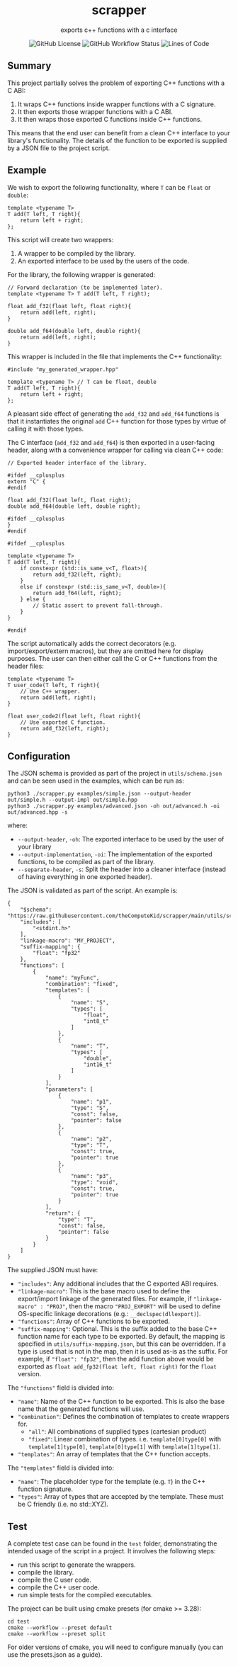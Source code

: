 <div align="center">
	<h1><strong>scrapper</strong></h1>
	<p>exports c++ functions with a c interface</p>
    <img alt="GitHub License" src="https://img.shields.io/github/license/thecomputekid/scrapper?style=for-the-badge&color=blue">
    <img alt="GitHub Workflow Status" src="https://img.shields.io/github/actions/workflow/status/theComputeKid/scrapper/test.yml?style=for-the-badge">
	<img alt="Lines of Code" src="https://tokei.rs/b1/github/thecomputekid/scrapper?category=code&style=for-the-badge">
</div>

## Summary

This project partially solves the problem of exporting C++ functions with a C ABI:

1. It wraps C++ functions inside wrapper functions with a C signature.
2. It then exports those wrapper functions with a C ABI.
3. It then wraps those exported C functions inside C++ functions.

This means that the end user can benefit from a clean C++ interface to your library's functionality. The details of the function to be exported is supplied by a JSON file to the project script.

## Example
We wish to export the following functionality, where `T` can be `float` or `double`:
```
template <typename T>
T add(T left, T right){
    return left + right;
};
```

This script will create two wrappers:
1. A wrapper to be compiled by the library.
2. An exported interface to be used by the users of the code.

For the library, the following wrapper is generated:

```
// Forward declaration (to be implemented later).
template <typename T> T add(T left, T right);

float add_f32(float left, float right){
	return add(left, right);
}

double add_f64(double left, double right){
	return add(left, right);
}
```

This wrapper is included in the file that implements the C++ functionality:

```
#include "my_generated_wrapper.hpp"

template <typename T> // T can be float, double
T add(T left, T right){
    return left + right;
};
```

A pleasant side effect of generating the `add_f32` and `add_f64` functions is that it instantiates the original `add` C++ function for those types by virtue of calling it with those types.

The C interface (`add_f32` and `add_f64`) is then exported in a user-facing header, along with a convenience wrapper for calling via clean C++ code:

```
// Exported header interface of the library.

#ifdef __cplusplus
extern "C" {
#endif

float add_f32(float left, float right);
double add_f64(double left, double right);

#ifdef __cplusplus
}
#endif

#ifdef __cplusplus

template <typename T>
T add(T left, T right){
	if constexpr (std::is_same_v<T, float>){
		return add_f32(left, right);
	}
	else if constexpr (std::is_same_v<T, double>){
		return add_f64(left, right);
	} else {
        // Static assert to prevent fall-through.
    }
}

#endif
```

The script automatically adds the correct decorators (e.g. import/export/extern macros), but they are omitted here for display purposes. The user can then either call the C or C++ functions from the header files:

```
template <typename T>
T user_code(T left, T right){
	// Use C++ wrapper.
	return add(left, right);
}

float user_code2(float left, float right){
	// Use exported C function.
	return add_f32(left, right);
}
```

## Configuration

The JSON schema is provided as part of the project in `utils/schema.json` and can be seen used in the examples, which can be run as:

```
python3 ./scrapper.py examples/simple.json --output-header out/simple.h --output-impl out/simple.hpp
python3 ./scrapper.py examples/advanced.json -oh out/advanced.h -oi out/advanced.hpp -s
```

where:
- `--output-header`, `-oh`: The exported interface to be used by the user of your library
- `--output-implementation`, `-oi`: The implementation of the exported functions, to be compiled as part of the library.
- `--separate-header`, `-s`: Split the header into a cleaner interface (instead of having everything in one exported header).

The JSON is validated as part of the script. An example is:
```
{
    "$schema": "https://raw.githubusercontent.com/theComputeKid/scrapper/main/utils/schema.json",
    "includes": [
        "<stdint.h>"
    ],
    "linkage-macro": "MY_PROJECT",
    "suffix-mapping": {
        "float": "fp32"
    },
    "functions": [
        {
            "name": "myFunc",
            "combination": "fixed",
            "templates": [
                {
                    "name": "S",
                    "types": [
                        "float",
                        "int8_t"
                    ]
                },
                {
                    "name": "T",
                    "types": [
                        "double",
                        "int16_t"
                    ]
                }
            ],
            "parameters": [
                {
                    "name": "p1",
                    "type": "S",
                    "const": false,
                    "pointer": false
                },
                {
                    "name": "p2",
                    "type": "T",
                    "const": true,
                    "pointer": true
                },
                {
                    "name": "p3",
                    "type": "void",
                    "const": true,
                    "pointer": true
                }
            ],
            "return": {
                "type": "T",
                "const": false,
                "pointer": false
            }
        }
    ]
}

```

The supplied JSON must have:
- `"includes"`: Any additional includes that the C exported ABI requires.
- `"linkage-macro"`: This is the base macro used to define the export/import linkage of the generated files. For example, if `"linkage-macro" : "PROJ"`, then the macro `"PROJ_EXPORT"` will be used to define OS-specific linkage decorations (e.g.: `__declspec(dllexport)`).
- `"functions"`: Array of C++ functions to be exported.
- `"suffix-mapping"`: Optional. This is the suffix added to the base C++ function name for each type to be exported. By default, the mapping is specified in `utils/suffix-mapping.json`, but this can be overridden. If a type is used that is not in the map, then it is used as-is as the suffix. For example, if `"float": "fp32"`, then the add function above would be exported as `float add_fp32(float left, float right)` for the `float` version.

The `"functions"` field is divided into:
- `"name"`: Name of the C++ function to be exported. This is also the base name that the generated functions will use.
- `"combination"`: Defines the combination of templates to create wrappers for.
  - `"all"`: All combinations of supplied types (cartesian product)
  - `"fixed"`: Linear combination of types. i.e. `template[0]type[0]` with `template[1]type[0]`, `template[0]type[1]` with `template[1]type[1]`.
- `"templates"`: An array of templates that the C++ function accepts.

The `"templates"` field is divided into:
- `"name"`: The placeholder type for the template (e.g. `T`) in the C++ function signature.
- `"types"`: Array of types that are accepted by the template. These must be C friendly (i.e. no std::XYZ).



## Test
A complete test case can be found in the `test` folder, demonstrating the intended usage of the script in a project. It involves the following steps:
- run this script to generate the wrappers.
- compile the library.
- compile the C user code.
- compile the C++ user code.
- run simple tests for the compiled executables.

The project can be built using cmake presets (for cmake >= 3.28):
```
cd test
cmake --workflow --preset default
cmake --workflow --preset split
```
For older versions of cmake, you will need to configure manually (you can use the presets.json as a guide).
